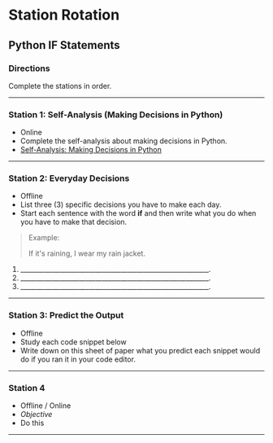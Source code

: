 # Station Rotation
## Python IF Statements

### Directions
Complete the stations in order.

---
### Station 1: Self-Analysis (Making Decisions in Python)
- Online
- Complete the self-analysis about making decisions in Python.
- [Self-Analysis: Making Decisions in Python](https://forms.gle/scFATkCRXSgoijEC6)

---
### Station 2: Everyday Decisions
- Offline
- List three (3) specific decisions you have to make each day.
- Start each sentence with the word **if** and then write what you do when you have to make that decision.
> Example:
>
> If it's raining, I wear my rain jacket.

1. __________________________________________________________.
2. __________________________________________________________.
3. __________________________________________________________.
---

### Station 3: Predict the Output
- Offline 
- Study each code snippet below
- Write down on this sheet of paper what you predict each snippet would do if you ran it in your code editor.

---

### Station 4
- Offline / Online
- *Objective*
- Do this

---

